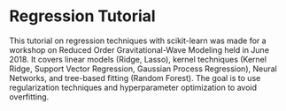 # Regression Tutorial

This tutorial on regression techniques with scikit-learn was made for a workshop on Reduced Order Gravitational-Wave Modeling held in June 2018. It covers linear models (Ridge, Lasso), kernel techniques (Kernel Ridge, Support Vector Regression, Gaussian Process Regression), Neural Networks, and tree-based fitting (Random Forest). The goal is to use regularization techniques and hyperparameter optimization to avoid overfitting.
